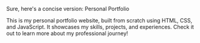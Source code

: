 Sure, here's a concise version:
Personal Portfolio

This is my personal portfolio website, built from scratch using HTML, CSS, and JavaScript. It showcases my skills, projects, and experiences. Check it out to learn more about my professional journey!
